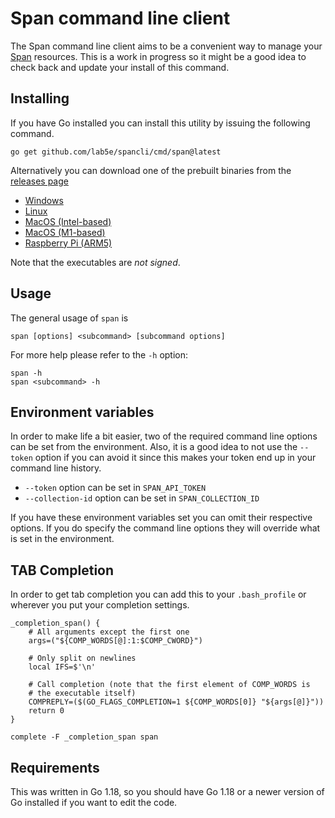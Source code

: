 # Span command line client

The Span command line client aims to be a convenient way to manage
your [Span](https://console.lab5e.com/) resources.  This is a work in
progress so it might be a good idea to check back and update your
install of this command.

## Installing

If you have Go installed you can install this utility by issuing the following command.

    go get github.com/lab5e/spancli/cmd/span@latest

Alternatively you can download one of the prebuilt binaries from the [releases page](https://github.com/lab5e/spancli/releases)

* [Windows](https://github.com/lab5e/spancli/releases/download/v0.1.16/span.amd64-win.zip)
* [Linux](https://github.com/lab5e/spancli/releases/download/v0.1.16/span.amd64-linux.zip)
* [MacOS (Intel-based)](https://github.com/lab5e/spancli/releases/download/v0.1.16/span.amd64-macos.zip)
* [MacOS (M1-based)](https://github.com/lab5e/spancli/releases/download/v0.1.16/span.arm64-macos.zip)
* [Raspberry Pi (ARM5)](https://github.com/lab5e/spancli/releases/download/v0.1.16/span.arm5-rpi-linux.zip)

Note that the executables are *not signed*. 

## Usage

The general usage of `span` is

    span [options] <subcommand> [subcommand options]

For more help please refer to the `-h` option:

    span -h
	span <subcommand> -h

## Environment variables

In order to make life a bit easier, two of the required command line
options can be set from the environment.  Also, it is a good idea to
not use the `--token` option if you can avoid it since this makes your
token end up in your command line history.

- `--token` option can be set in `SPAN_API_TOKEN`
- `--collection-id` option can be set in `SPAN_COLLECTION_ID`

If you have these environment variables set you can omit their
respective options.  If you do specify the command line options they
will override what is set in the environment.

## TAB Completion

In order to get tab completion you can add this to your
`.bash_profile` or wherever you put your completion settings.

    _completion_span() {
        # All arguments except the first one
        args=("${COMP_WORDS[@]:1:$COMP_CWORD}")

        # Only split on newlines
        local IFS=$'\n'

        # Call completion (note that the first element of COMP_WORDS is
        # the executable itself)
        COMPREPLY=($(GO_FLAGS_COMPLETION=1 ${COMP_WORDS[0]} "${args[@]}"))
        return 0
    }

    complete -F _completion_span span


## Requirements

This was written in Go 1.18, so you should have Go 1.18 or a newer
version of Go installed if you want to edit the code.





